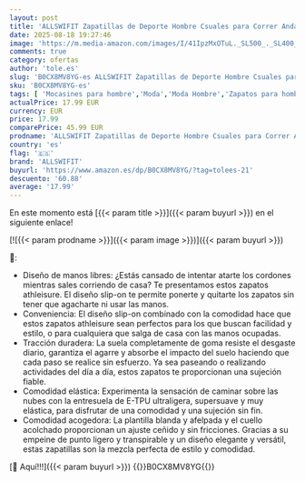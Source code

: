 ```yaml
---
layout: post
title: 'ALLSWIFIT Zapatillas de Deporte Hombre Csuales para Correr Andar Zapatos Comodas Mocasines Slip-on Suela Antideslizante Size 42 Armada SARR016M'
date: 2025-08-18 19:27:46
image: 'https://m.media-amazon.com/images/I/41IpzMxOTuL._SL500_._SL400_.jpg'
comments: true
category: ofertas
author: 'tole.es'
slug: 'B0CX8MV8YG-es ALLSWIFIT Zapatillas de Deporte Hombre Csuales para Correr...'
sku: 'B0CX8MV8YG-es'
tags: [ 'Mocasines para hombre','Moda','Moda Hombre','Zapatos para hombre','allswifit','zapatos','🇪🇸', ]
actualPrice: 17.99 EUR
currency: EUR
price: 17.99
comparePrice: 45.99 EUR
prodname: 'ALLSWIFIT Zapatillas de Deporte Hombre Csuales para Correr Andar Zapatos Comodas Mocasines Slip-on Suela Antideslizante Size 42 Armada SARR016M'
country: 'es'
flag: '🇪🇸'
brand: 'ALLSWIFIT'
buyurl: 'https://www.amazon.es/dp/B0CX8MV8YG/?tag=tolees-21'
descuento: '60.88'
average: '17.99'
---
```


En este momento está [{{< param title >}}]({{< param buyurl >}}) en el siguiente enlace!

[![{{< param prodname >}}]({{< param image >}})]({{< param buyurl >}})

🔎:

- Diseño de manos libres: ¿Estás cansado de intentar atarte los cordones mientras sales corriendo de casa? Te presentamos estos zapatos athleisure. El diseño slip-on te permite ponerte y quitarte los zapatos sin tener que agacharte ni usar las manos.
- Conveniencia: El diseño slip-on combinado con la comodidad hace que estos zapatos athleisure sean perfectos para los que buscan facilidad y estilo, o para cualquiera que salga de casa con las manos ocupadas.
- Tracción duradera: La suela completamente de goma resiste el desgaste diario, garantiza el agarre y absorbe el impacto del suelo haciendo que cada paso se realice sin esfuerzo. Ya sea paseando o realizando actividades del día a día, estos zapatos te proporcionan una sujeción fiable.
- Comodidad elástica: Experimenta la sensación de caminar sobre las nubes con la entresuela de E-TPU ultraligera, supersuave y muy elástica, para disfrutar de una comodidad y una sujeción sin fin.
- Comodidad acogedora: La plantilla blanda y afelpada y el cuello acolchado proporcionan un ajuste ceñido y sin fricciones. Gracias a su empeine de punto ligero y transpirable y un diseño elegante y versátil, estas zapatillas son la mezcla perfecta de estilo y comodidad.

[🛒 Aquí!!!]({{< param buyurl >}})
{{<world>}}B0CX8MV8YG{{</world>}}

